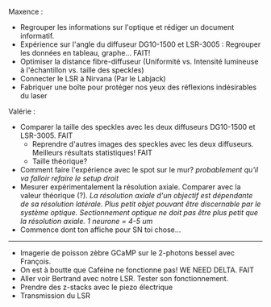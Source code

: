 Maxence : 
  - Regrouper les informations sur l'optique et rédiger un document informatif. 
  - Expérience sur l'angle du diffuseur DG10-1500 et LSR-3005 : Regrouper les données en tableau, graphe... FAIT!
  - Optimiser la distance fibre-diffuseur (Uniformité vs. Intensité lumineuse à l'échantillon vs. taille des speckles)
  - Connecter le LSR à Nirvana (Par le Labjack)
  - Fabriquer une boîte pour protéger nos yeux des réflexions indésirables du laser
    
  
Valérie : 
  - Comparer la taille des speckles avec les deux diffuseurs DG10-1500 et LSR-3005. FAIT
    - Reprendre d'autres images des speckles avec les deux diffuseurs. Meilleurs résultats statistiques! FAIT
    - Taille théorique?
  - Comment faire l'expérience avec le spot sur le mur? *probablement qu'il va falloir refaire le setup droit*
  - Mesurer expérimentalement la résolution axiale. Comparer avec la valeur théorique (?). 
    *La résolution axiale d'un objectif est dépendante de sa résolution latérale.*
    *Plus petit objet pouvant être discernable par le système optique.*
    *Sectionnement optique ne doit pas être plus petit que la résolution axiale.* 
    *1 neurone = 4-5 um*
  - Commence dont ton affiche pour SN toi chose... 
 
 
 
 _______________________________________________________
 
 - Imagerie de poisson zèbre GCaMP sur le 2-photons bessel avec François. 
 - On est à boutte que Caféine ne fonctionne pas! WE NEED DELTA. FAIT
 - Aller voir Bertrand avec notre LSR. Tester son fonctionnement. 
 - Prendre des z-stacks avec le piezo électrique
 - Transmission du LSR
 
